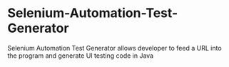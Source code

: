 # Selenium-Automation-Test-Generator
Selenium Automation Test Generator allows developer to feed a URL into the program and generate UI testing code in Java
